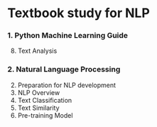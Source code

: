 # Textbook study for NLP

### 1. Python Machine Learning Guide  

08. Text Analysis

### 2. Natural Language Processing  

02. Preparation for NLP development
03. NLP Overview
04. Text Classification
05. Text Similarity
07. Pre-training Model